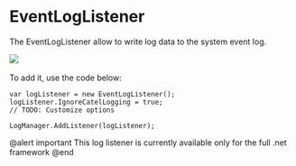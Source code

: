 # EventLogListener

The EventLogListener allow to write log data to the system event log. 

![](../../../images/catel-core/logging/log-listeners/event-log-listener/eventlog.png) 

To add it, use the code below:

```
var logListener = new EventLogListener();
logListener.IgnoreCatelLogging = true;
// TODO: Customize options
  
LogManager.AddListener(logListener);
```

@alert important
This log listener is currently available only for the full .net framework
@end
